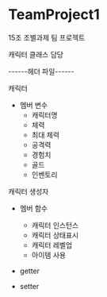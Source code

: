 # TeamProject1

15조 조별과제 팀 프로젝트

캐릭터 클래스 담당

------헤더 파일------

캐릭터
- 멤버 변수
  - 캐릭터명
  - 체력
  - 최대 체력
  - 공격력
  - 경험치
  - 골드
  - 인벤토리


캐릭터 생성자
- 멤버 함수
  - 캐릭터 인스턴스
  - 캐릭터 상태표시
  -  캐릭터 레벨업
  - 아이템 사용

- getter
- setter
